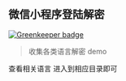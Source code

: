 ## 微信小程序登陆解密

[![Greenkeeper badge](https://badges.greenkeeper.io/zanjs/weChatAppDecryption.svg)](https://greenkeeper.io/)

>收集各类语言解密 demo


查看相关语言 进入到相应目录即可